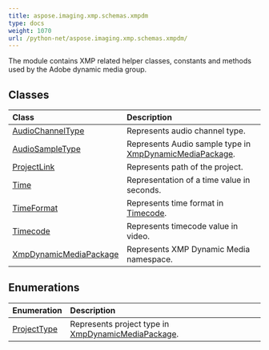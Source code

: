 ```yaml
---
title: aspose.imaging.xmp.schemas.xmpdm
type: docs
weight: 1070
url: /python-net/aspose.imaging.xmp.schemas.xmpdm/
---
```



The module contains XMP related helper classes, constants and methods used by the Adobe dynamic media group.

## **Classes**
| **Class** | **Description** |
| :- | :- |
| [AudioChannelType](/imaging/python-net/aspose.imaging.xmp.schemas.xmpdm/audiochanneltype/) | Represents audio channel type. |
| [AudioSampleType](/imaging/python-net/aspose.imaging.xmp.schemas.xmpdm/audiosampletype/) | Represents Audio sample type in [XmpDynamicMediaPackage](/imaging/python-net/aspose.imaging.xmp.schemas.xmpdm/xmpdynamicmediapackage/). |
| [ProjectLink](/imaging/python-net/aspose.imaging.xmp.schemas.xmpdm/projectlink/) | Represents path of the project. |
| [Time](/imaging/python-net/aspose.imaging.xmp.schemas.xmpdm/time/) | Representation of a time value in seconds. |
| [TimeFormat](/imaging/python-net/aspose.imaging.xmp.schemas.xmpdm/timeformat/) | Represents time format in [Timecode](/imaging/python-net/aspose.imaging.xmp.schemas.xmpdm/timecode/). |
| [Timecode](/imaging/python-net/aspose.imaging.xmp.schemas.xmpdm/timecode/) | Represents timecode value in video. |
| [XmpDynamicMediaPackage](/imaging/python-net/aspose.imaging.xmp.schemas.xmpdm/xmpdynamicmediapackage/) | Represents XMP Dynamic Media namespace. |
## **Enumerations**
| **Enumeration** | **Description** |
| :- | :- |
| [ProjectType](/imaging/python-net/aspose.imaging.xmp.schemas.xmpdm/projecttype/) | Represents project type in [XmpDynamicMediaPackage](/imaging/python-net/aspose.imaging.xmp.schemas.xmpdm/xmpdynamicmediapackage/). |
